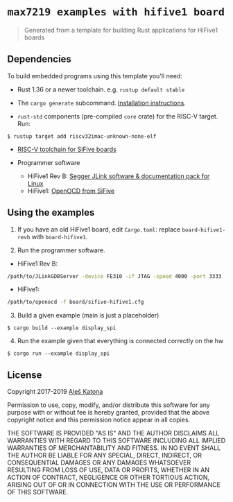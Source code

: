 # `max7219 examples with hifive1 board`

> Generated from a template for building Rust applications for HiFive1 boards

## Dependencies

To build embedded programs using this template you'll need:

- Rust 1.36 or a newer toolchain. e.g. `rustup default stable`

- The `cargo generate` subcommand. [Installation
  instructions](https://github.com/ashleygwilliams/cargo-generate#installation).

- `rust-std` components (pre-compiled `core` crate) for the RISC-V target. Run:

``` console
$ rustup target add riscv32imac-unknown-none-elf
```

- [RISC-V toolchain for SiFive boards](https://static.dev.sifive.com/dev-tools/riscv64-unknown-elf-gcc-8.1.0-2019.01.0-x86_64-linux-ubuntu14.tar.gz)

- Programmer software
  * HiFive1 Rev B: [Segger JLink software & documentation pack for Linux](https://www.segger.com/downloads/jlink/)
  * HiFive1: [OpenOCD from SiFive](https://static.dev.sifive.com/dev-tools/riscv-openocd-0.10.0-2019.02.0-x86_64-linux-ubuntu14.tar.gz) 

## Using the examples

1. If you have an old HiFive1 board, edit `Cargo.toml`:
replace `board-hifive1-revb` with `board-hifive1`.

2. Run the programmer software.
  * HiFive1 Rev B:
```sh
/path/to/JLinkGDBServer -device FE310 -if JTAG -speed 4000 -port 3333 -nogui
```
  * HiFive1:
```sh
/path/to/openocd -f board/sifive-hifive1.cfg
```

3. Build a given example (main is just a placeholder)

``` console
$ cargo build --example display_spi
```

4. Run the example given that everything is connected correctly on the hw

``` console
$ cargo run --example display_spi
```

## License
Copyright 2017-2019 [Aleš Katona][ales]

Permission to use, copy, modify, and/or distribute this software for any purpose
with or without fee is hereby granted, provided that the above copyright notice
and this permission notice appear in all copies.

THE SOFTWARE IS PROVIDED "AS IS" AND THE AUTHOR DISCLAIMS ALL WARRANTIES WITH
REGARD TO THIS SOFTWARE INCLUDING ALL IMPLIED WARRANTIES OF MERCHANTABILITY AND
FITNESS. IN NO EVENT SHALL THE AUTHOR BE LIABLE FOR ANY SPECIAL, DIRECT,
INDIRECT, OR CONSEQUENTIAL DAMAGES OR ANY DAMAGES WHATSOEVER RESULTING FROM LOSS
OF USE, DATA OR PROFITS, WHETHER IN AN ACTION OF CONTRACT, NEGLIGENCE OR OTHER
TORTIOUS ACTION, ARISING OUT OF OR IN CONNECTION WITH THE USE OR PERFORMANCE OF
THIS SOFTWARE.

[ales]: https://github.com/almindor
